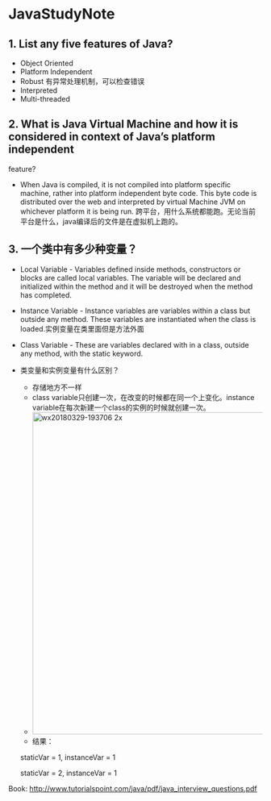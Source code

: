 # JavaStudyNote

## 1. List any five features of Java?
* Object Oriented
* Platform Independent
* Robust 有异常处理机制，可以检查错误
* Interpreted
* Multi-threaded

## 2. What is Java Virtual Machine and how it is considered in context of Java’s platform independent
feature?
* When Java is compiled, it is not compiled into platform specific machine, rather into platform
independent byte code. This byte code is distributed over the web and interpreted by virtual
Machine JVM on whichever platform it is being run. 跨平台，用什么系统都能跑。无论当前平台是什么，java编译后的文件是在虚拟机上跑的。

## 3. 一个类中有多少种变量？
* Local Variable - Variables defined inside methods, constructors or blocks are called local variables. The variable
will be declared and initialized within the method and it will be destroyed when the method has completed.
* Instance Variable - Instance variables are variables within a class but outside any method. These variables are
instantiated when the class is loaded.实例变量在类里面但是方法外面
* Class Variable - These are variables declared with in a class, outside any method, with the static keyword.
* 类变量和实例变量有什么区别？
  * 存储地方不一样
  * class variable只创建一次，在改变的时候都在同一个上变化。instance variable在每次新建一个class的实例的时候就创建一次。
  * <img width="639" alt="wx20180329-193706 2x" src="https://user-images.githubusercontent.com/20292261/38119659-06e603be-3389-11e8-8227-fb3890f33b91.png">
  * 结果：
  
  staticVar = 1, instanceVar = 1
  
  staticVar = 2, instanceVar = 1







Book: http://www.tutorialspoint.com/java/pdf/java_interview_questions.pdf
